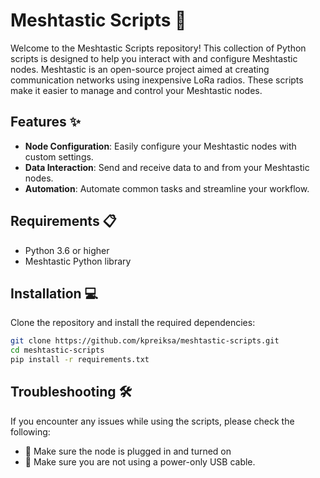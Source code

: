 # Meshtastic Scripts 📡

Welcome to the Meshtastic Scripts repository! This collection of Python scripts is designed to help you interact with and configure Meshtastic nodes. Meshtastic is an open-source project aimed at creating communication networks using inexpensive LoRa radios. These scripts make it easier to manage and control your Meshtastic nodes.

## Features ✨

- **Node Configuration**: Easily configure your Meshtastic nodes with custom settings.
- **Data Interaction**: Send and receive data to and from your Meshtastic nodes.
- **Automation**: Automate common tasks and streamline your workflow.

## Requirements 📋

- Python 3.6 or higher
- Meshtastic Python library

## Installation 💻

Clone the repository and install the required dependencies:

```bash
git clone https://github.com/kpreiksa/meshtastic-scripts.git
cd meshtastic-scripts
pip install -r requirements.txt
```

## Troubleshooting 🛠️
If you encounter any issues while using the scripts, please check the following:

- 🔋 Make sure the node is plugged in and turned on
- 🔌 Make sure you are not using a power-only USB cable.
